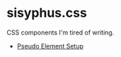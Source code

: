 # sisyphus.css

CSS components I'm tired of writing.

* [Pseudo Element Setup](scss/_pseudo-elements-base.scss)


